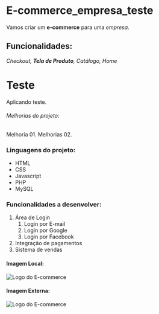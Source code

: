 # E-commerce_empresa_teste

Vamos criar um **e-commerce** para uma _empresa_.

## Funcionalidades:

_Checkout, **Tela de Produto**, Catálogo, Home_

# Teste
Aplicando teste.

###### Melhorias do projeto:

Melhoria 01.
Melhorias 02.

### Linguagens do projeto:
* HTML
* CSS
* Javascript
* PHP
* MySQL

### Funcionalidades a desenvolver:

1. Área de Login
    1. Login por E-mail
    2. Login por Google
    3. Login por Facebook
2. Integração de pagamentos
3. Sistema de vendas

#### Imagem Local:

![Logo do E-commerce](/ecommerce_empresa_teste/img/logo.png)

#### Imagem Externa:

![Logo do E-commerce](https://www.google.com/url?sa=i&url=https%3A%2F%2Fwww.flaticon.com%2Ffree-icon%2Fecommerce_8539259&psig=AOvVaw1_tbueagMtvgjIMpdGm19M&ust=1744326187372000&source=images&cd=vfe&opi=89978449&ved=0CBQQjRxqFwoTCNDBprmHzIwDFQAAAAAdAAAAABAl)


